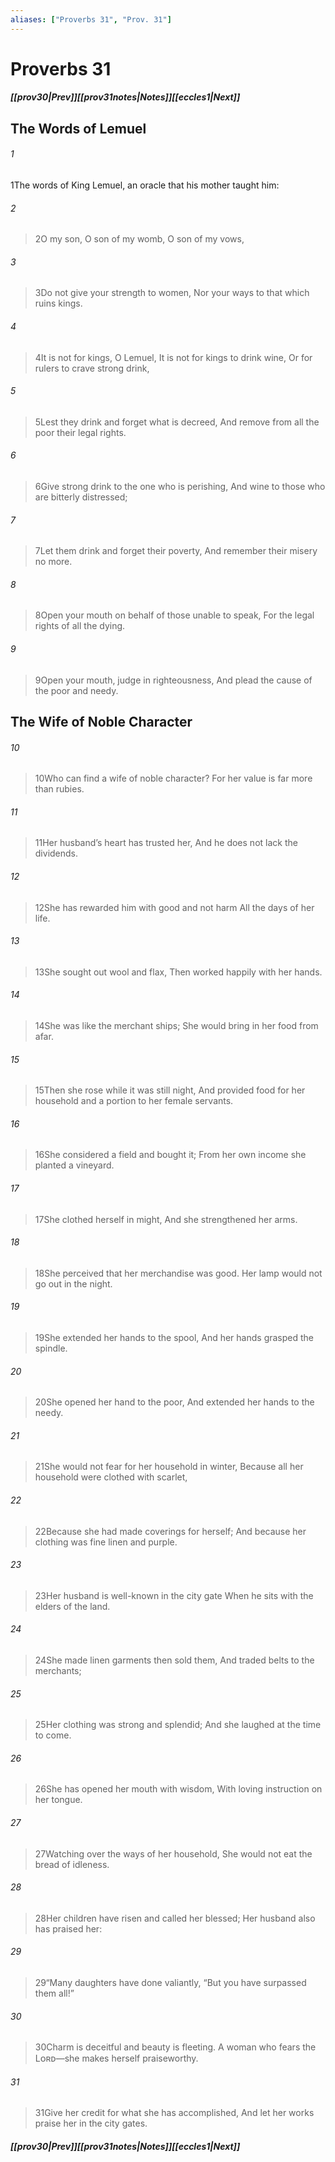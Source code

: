 ```yaml
---
aliases: ["Proverbs 31", "Prov. 31"]
---
```

# Proverbs 31
##### <span class=arrow-left></span>[[prov30|Prev]]<span class=navigation-separator></span>[[prov31notes|Notes]]<span class=navigation-separator></span>[[eccles1|Next]]<span class=arrow-right></span>
## The Words of Lemuel
###### 1
<span class=verse-first>1</span>The words of King Lemuel, an oracle that his mother taught him:
<div class=paragraph-break></div>

###### 2
><span class=verse-first-poetry>2</span>O my son, O son of my womb,
>O son of my vows,
###### 3
><span class=verse-body-poetry>3</span>Do not give your strength to women,
>Nor your ways to that which ruins kings.
###### 4
><span class=verse-body-poetry>4</span>It is not for kings, O Lemuel,
>It is not for kings to drink wine,
>Or for rulers to crave strong drink,
###### 5
><span class=verse-body-poetry>5</span>Lest they drink and forget what is decreed,
>And remove from all the poor their legal rights.
###### 6
><span class=verse-body-poetry>6</span>Give strong drink to the one who is perishing,
>And wine to those who are bitterly distressed;
###### 7
><span class=verse-body-poetry>7</span>Let them drink and forget their poverty,
>And remember their misery no more.
###### 8
><span class=verse-body-poetry>8</span>Open your mouth on behalf of those unable to speak,
>For the legal rights of all the dying.
###### 9
><span class=verse-body-poetry>9</span>Open your mouth, judge in righteousness,
>And plead the cause of the poor and needy.
## The Wife of Noble Character
###### 10
><span class=verse-first-poetry>10</span>Who can find a wife of noble character?
>For her value is far more than rubies.
###### 11
><span class=verse-body-poetry>11</span>Her husband’s heart has trusted her,
>And he does not lack the dividends.
###### 12
><span class=verse-body-poetry>12</span>She has rewarded him with good and not harm
>All the days of her life.
###### 13
><span class=verse-body-poetry>13</span>She sought out wool and flax,
>Then worked happily with her hands.
###### 14
><span class=verse-body-poetry>14</span>She was like the merchant ships;
>She would bring in her food from afar.
###### 15
><span class=verse-body-poetry>15</span>Then she rose while it was still night,
>And provided food for her household and a portion to her female servants.
###### 16
><span class=verse-body-poetry>16</span>She considered a field and bought it;
>From her own income she planted a vineyard.
###### 17
><span class=verse-body-poetry>17</span>She clothed herself in might,
>And she strengthened her arms.
###### 18
><span class=verse-body-poetry>18</span>She perceived that her merchandise was good.
>Her lamp would not go out in the night.
###### 19
><span class=verse-body-poetry>19</span>She extended her hands to the spool,
>And her hands grasped the spindle.
###### 20
><span class=verse-body-poetry>20</span>She opened her hand to the poor,
>And extended her hands to the needy.
###### 21
><span class=verse-body-poetry>21</span>She would not fear for her household in winter,
>Because all her household were clothed with scarlet,
###### 22
><span class=verse-body-poetry>22</span>Because she had made coverings for herself;
>And because her clothing was fine linen and purple.
###### 23
><span class=verse-body-poetry>23</span>Her husband is well-known in the city gate
>When he sits with the elders of the land.
###### 24
><span class=verse-body-poetry>24</span>She made linen garments then sold them,
>And traded belts to the merchants;
###### 25
><span class=verse-body-poetry>25</span>Her clothing was strong and splendid;
>And she laughed at the time to come.
###### 26
><span class=verse-body-poetry>26</span>She has opened her mouth with wisdom,
>With loving instruction on her tongue.
###### 27
><span class=verse-body-poetry>27</span>Watching over the ways of her household,
>She would not eat the bread of idleness.
###### 28
><span class=verse-body-poetry>28</span>Her children have risen and called her blessed;
>Her husband also has praised her:
###### 29
><span class=verse-body-poetry>29</span><span class=poetry-quote-double>“</span>Many daughters have done valiantly,
><span class=poetry-quote-double>“</span>But you have surpassed them all!”
###### 30
><span class=verse-body-poetry>30</span>Charm is deceitful and beauty is fleeting.
>A woman who fears the Lᴏʀᴅ—she makes herself praiseworthy.
###### 31
><span class=verse-body-poetry>31</span>Give her credit for what she has accomplished,
>And let her works praise her in the city gates.
##### <span class=arrow-left></span>[[prov30|Prev]]<span class=navigation-separator></span>[[prov31notes|Notes]]<span class=navigation-separator></span>[[eccles1|Next]]<span class=arrow-right></span>
